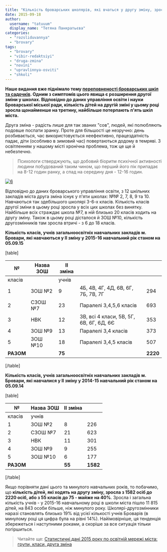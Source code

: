 ```yaml
---
title: "Кількість броварських школярів, які вчаться у другу зміну, зросла на 40%"
date: 2015-09-18
author: 
  username: "tatuuum"
  display_name: "Тетяна Панкратьєва"
categories: 
  - "rozsliduvannya"
  - "brovary"
tags: 
  - "brovary"
  - "vibir-redaktsiyi"
  - "druga-zmina"
  - "novini"
  - "upravlinnya-osviti"
  - "shkoli"
---
```


**Наше видання вже піднімало тему [переповненості броварських шкіл та садочків](https://mpz.brovary.org/brovarska-osvita-v-tsyfrah-tretyna-ditej-u-sadochkah-ponadnormovi-shkolyariv-masovo-perevodyat-na-drugu-zminu/). Одним з симптомів цього явища є розширення другої зміни у школах. Відповідно до даних управління освіти і науки Броварської міської ради, кількість дітей на другій зміні у цьому році зросла щонайменше на третину, найбільше потерпають п'ять шкіл міста.**

Друга зміна - радість лише для так званих "сов", людей, які полюбляють подовше поспати зранку. Проте для більшості це незручно: день розбивається, час використовується неефективно, працездатність падає, діти (особливо в зимовий час) повертаються додому в темряві. З освітленням у нашому місті хронічна проблема, тож це ще й небезпечно.

> Психологи стверджують, що добовий біоритм психічної активності людини побудований таким чином, що перший його пік припадає на 8-12 годин ранку, а спад на середину дня - 12-16 годин.

[![6](https://mpz.brovary.org/wp-content/uploads/2015/09/63.jpg)](https://mpz.brovary.org/wp-content/uploads/2015/09/63.jpg)

Відповідно до даних броварського управління освіти, з 12 шкільних закладів міста друга зміна існує у п'яти школах: №№ 2, 7, 8, 9 та 10. Навчаються так здебільшого школярі 3-6-х класів. Кількість класів другої зміни в цьому році зросла у всіх цих школах без винятку. Найбільше всіх страждає школа №7, в ній близько 20 класів ходить на другу зміну. Також в цьому році дісталося й ЗОШ №10, кількість другозмінників там зросла втричі - з 6 до 18 класів.

**Кількість класів, учнів загальноосвітніх навчальних закладів м. Бровари, які навчаються у ІІ зміну у 2015-16 навчальний рік станом на 05.09.15**

\[table\]

| № | Назва ЗОШ | ІІ зміна |  |  |
| --- | --- | --- | --- | --- |
| класів |  | учнів |
| 1 | ЗОШ №2 | 9 | 4Б, 4В, 4Г, 4Д, 6В, 6Г, 7Б, 7В, 7Г | 294 |
| 2 | СЗОШ №7 | 23 |   Паралелі 3,4,5,6  класів    | 693 |
| 3 | НВК | 12 | 3В, всі 4 класи, 5В, 5Г, 6В, 6Г, 6Д, 6Є | 353 |
| 4 | ЗОШ №9 | 13 |   Паралелі 3,4  класів | 373 |
| 5 | ЗОШ №10 | 18 |   Паралелі 3,4,5  класів | 507 |
| **РАЗОМ** |  | **75** |  |   **2220**   |

\[/table\]

**Кількість класів, учнів загальноосвітніх навчальних закладів м. Бровари, які навчалися у ІІ зміну у 2014-15 навчальний рік станом на 05.09.14**

\[table\]

| № | Назва ЗОШ | ІІ зміна |  |
| --- | --- | --- | --- |
| класів | учнів |
| 1 | ЗОШ №2 | 8 | 226 |
| 2 | СЗОШ №7 | 21 | 623 |
| 3 | НВК | 11 | 301 |
| 4 | ЗОШ №9 | 9 | 255 |
| 5 | ЗОШ №10 | 6 | 177 |
| **РАЗОМ** |  | **55** | **1582** |

\[/table\]

Якщо порівняти дані цього та минулого навчальних років, то побачимо, що **кількість дітей, які ходять на другу зміну, зросла з 1582 осіб до 2220 осіб, або з 55 класів до 75 - майже на 40%**. Зросла і загальна кількість учнів - у 2015-16 навчальному році в школи міста пішло 11 815 дітей, на 843 особи більше, ніж минулого року. Школярі-другозмінники наразі становлять близько 19% від усієї кількості учнів Броварів (в минулому році ця цифра була на рівні 14%). Найімовірніше, ця тенденція збережеться і наступними роками, а скоріше за все ситуація тільки погіршиться.

> Читайте ще: [Статистичні дані 2015 року по освітній мережі міста: групи, класи, друга зміна](https://mpz.brovary.org/statystychni-dani-2015-roku-po-osvitnij-merezhi-mista-grupy-klasy-druga-zmina/)
